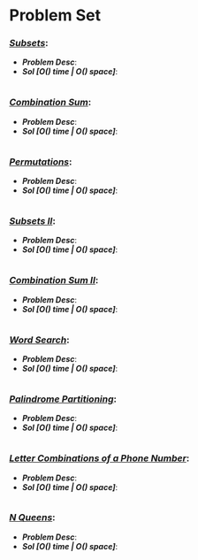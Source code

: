 # Problem Set

### ***[Subsets](https://leetcode.com/problems/subsets/)***:
- ***Problem Desc***:
- ***Sol [O() time | O() space]***:
  ```cpp
  ```

### ***[Combination Sum](https://leetcode.com/problems/combination-sum/)***:
- ***Problem Desc***:
- ***Sol [O() time | O() space]***:
  ```cpp
  ```

### ***[Permutations](https://leetcode.com/problems/permutations/)***:
- ***Problem Desc***:
- ***Sol [O() time | O() space]***:
  ```cpp
  ```

### ***[Subsets II](https://leetcode.com/problems/subsets-ii/)***:
- ***Problem Desc***:
- ***Sol [O() time | O() space]***:
  ```cpp
  ```

### ***[Combination Sum II](https://leetcode.com/problems/combination-sum-ii/)***:
- ***Problem Desc***:
- ***Sol [O() time | O() space]***:
  ```cpp
  ```

### ***[Word Search](https://leetcode.com/problems/word-search/)***:
- ***Problem Desc***:
- ***Sol [O() time | O() space]***:
  ```cpp
  ```

### ***[Palindrome Partitioning](https://leetcode.com/problems/palindrome-partitioning/)***:
- ***Problem Desc***:
- ***Sol [O() time | O() space]***:
  ```cpp
  ```

### ***[Letter Combinations of a Phone Number](https://leetcode.com/problems/letter-combinations-of-a-phone-number/)***:
- ***Problem Desc***:
- ***Sol [O() time | O() space]***:
  ```cpp
  ```

### ***[N Queens](https://leetcode.com/problems/n-queens/)***:
- ***Problem Desc***:
- ***Sol [O() time | O() space]***:
  ```cpp
  ```
